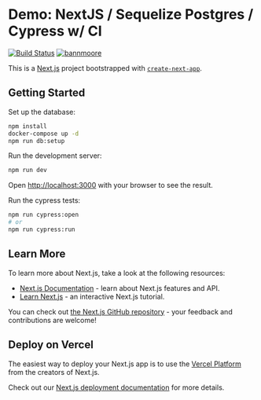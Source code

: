 # Demo: NextJS / Sequelize Postgres / Cypress w/ CI

[![Build Status](https://travis-ci.org/bannmoore/demo-nextjs-ci.svg?branch=master)](https://travis-ci.org/bannmoore/demo-nextjs-ci) [![bannmoore](https://circleci.com/gh/bannmoore/demo-nextjs-ci.svg?style=svg)](https://app.circleci.com/pipelines/github/bannmoore/demo-nextjs-ci)

This is a [Next.js](https://nextjs.org/) project bootstrapped with [`create-next-app`](https://github.com/zeit/next.js/tree/canary/packages/create-next-app).

## Getting Started

Set up the database:

```sh
npm install
docker-compose up -d
npm run db:setup
```

Run the development server:

```sh
npm run dev
```

Open [http://localhost:3000](http://localhost:3000) with your browser to see the result.

Run the cypress tests:

```sh
npm run cypress:open
# or
npm run cypress:run
```

## Learn More

To learn more about Next.js, take a look at the following resources:

- [Next.js Documentation](https://nextjs.org/docs) - learn about Next.js features and API.
- [Learn Next.js](https://nextjs.org/learn) - an interactive Next.js tutorial.

You can check out [the Next.js GitHub repository](https://github.com/zeit/next.js/) - your feedback and contributions are welcome!

## Deploy on Vercel

The easiest way to deploy your Next.js app is to use the [Vercel Platform](https://vercel.com/import?utm_medium=default-template&filter=next.js&utm_source=create-next-app&utm_campaign=create-next-app-readme) from the creators of Next.js.

Check out our [Next.js deployment documentation](https://nextjs.org/docs/deployment) for more details.
